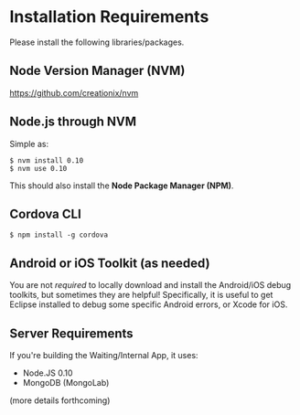 # Installation Requirements
Please install the following libraries/packages.

## Node Version Manager (NVM)

https://github.com/creationix/nvm

## Node.js through NVM

Simple as:

    $ nvm install 0.10
    $ nvm use 0.10

This should also install the __Node Package Manager (NPM)__.

## Cordova CLI

    $ npm install -g cordova


## Android or iOS Toolkit (as needed)

You are not *required* to locally download and install the Android/iOS debug toolkits, but sometimes they are helpful! Specifically, it is useful to get Eclipse installed to debug some specific Android errors, or Xcode for iOS.


## Server Requirements

If you're building the Waiting/Internal App, it uses:

- Node.JS 0.10
- MongoDB (MongoLab)

(more details forthcoming)

